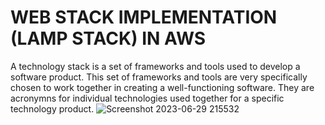 
# WEB STACK IMPLEMENTATION (LAMP STACK) IN AWS
A technology stack is a set of frameworks and tools used to develop a software product. This set of frameworks and tools are very specifically chosen to work together in creating a well-functioning software. They are acronymns for individual technologies used together for a specific technology product.
![Screenshot 2023-06-29 215532](https://github.com/Emevorboy/DevOps_project.samson/assets/103654905/1007c4a8-61bf-4ad1-86fd-f1f79f8cb559)
